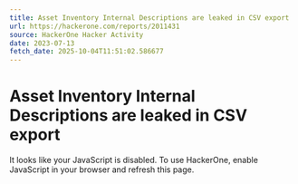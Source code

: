 ```yaml
---
title: Asset Inventory Internal Descriptions are leaked in CSV export
url: https://hackerone.com/reports/2011431
source: HackerOne Hacker Activity
date: 2023-07-13
fetch_date: 2025-10-04T11:51:02.586677
---
```


# Asset Inventory Internal Descriptions are leaked in CSV export

It looks like your JavaScript is disabled. To use HackerOne, enable JavaScript in your browser and refresh this page.